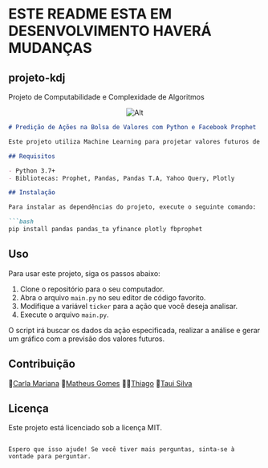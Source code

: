
# ESTE README ESTA EM DESENVOLVIMENTO HAVERÁ MUDANÇAS

## projeto-kdj
Projeto de Computabilidade e Complexidade de Algoritmos

<div align=center>
  
  ![Alt](https://repobeats.axiom.co/api/embed/eeebed88cc9ee8708ea1298820796850350a5bdc.svg "Repobeats analytics image")
</div>

```markdown
# Predição de Ações na Bolsa de Valores com Python e Facebook Prophet

Este projeto utiliza Machine Learning para projetar valores futuros de ações. Ele foi desenvolvido com o objetivo de automatizar parte do processo de investimento.

## Requisitos

- Python 3.7+
- Bibliotecas: Prophet, Pandas, Pandas T.A, Yahoo Query, Plotly

## Instalação

Para instalar as dependências do projeto, execute o seguinte comando:

```bash
pip install pandas pandas_ta yfinance plotly fbprophet
```

## Uso

Para usar este projeto, siga os passos abaixo:

1. Clone o repositório para o seu computador.
2. Abra o arquivo `main.py` no seu editor de código favorito.
3. Modifique a variável `ticker` para a ação que você deseja analisar.
4. Execute o arquivo `main.py`.

O script irá buscar os dados da ação especificada, realizar a análise e gerar um gráfico com a previsão dos valores futuros.

## Contribuição

🍍[Carla Mariana](https://github.com/tekhnedev)  🦝[Matheus Gomes](https://github.com/matheus-gs) 🧑‍🚀[Thiago](https://github.com/Lavolp) 🦆[Taui Silva](github.com/tauisilva)

## Licença

Este projeto está licenciado sob a licença MIT.
```

Espero que isso ajude! Se você tiver mais perguntas, sinta-se à vontade para perguntar.
